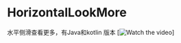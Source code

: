# HorizontalLookMore
水平侧滑查看更多，有Java和kotlin 版本
[![Watch the video](https://raw.github.com/jiawenzheng/HorizontalLookMore/master/ressources/gifhome_544x960_4s.gif)]

